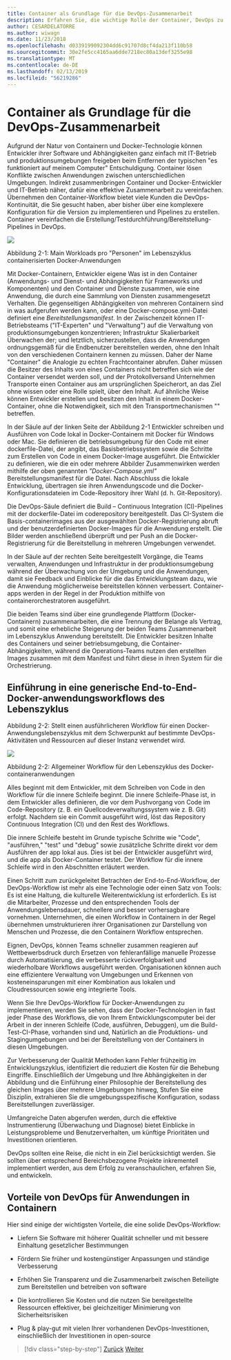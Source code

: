 ```yaml
---
title: Container als Grundlage für die DevOps-Zusammenarbeit
description: Erfahren Sie, die wichtige Rolle der Container, DevOps zu optimieren.
author: CESARDELATORRE
ms.author: wiwagn
ms.date: 11/23/2018
ms.openlocfilehash: d0339199092304dd6c91707d8cf4da213f110b58
ms.sourcegitcommit: 30e2fe5cc4165aa6dde7218ec80a13def3255e98
ms.translationtype: MT
ms.contentlocale: de-DE
ms.lasthandoff: 02/13/2019
ms.locfileid: "56219286"
---
```

# <a name="containers-as-the-foundation-for-devops-collaboration"></a>Container als Grundlage für die DevOps-Zusammenarbeit

Aufgrund der Natur von Containern und Docker-Technologie können Entwickler ihrer Software und Abhängigkeiten ganz einfach mit IT-Betrieb und produktionsumgebungen freigeben beim Entfernen der typischen "es funktioniert auf meinem Computer" Entschuldigung. Container lösen Konflikte zwischen Anwendungen zwischen unterschiedlichen Umgebungen. Indirekt zusammenbringen Container und Docker-Entwickler und IT-Betrieb näher, dafür eine effektive Zusammenarbeit zu vereinfachen. Übernehmen den Container-Workflow bietet viele Kunden die DevOps-Kontinuität, die Sie gesucht haben, aber bisher über eine komplexere Konfiguration für die Version zu implementieren und Pipelines zu erstellen. Container vereinfachen die Erstellung/Testdurchführung/Bereitstellung-Pipelines in DevOps.

![](./media/image1.png)

Abbildung 2-1: Main Workloads pro "Personen" im Lebenszyklus containerisierten Docker-Anwendungen

Mit Docker-Containern, Entwickler eigene Was ist in den Container (Anwendungs- und Dienst- und Abhängigkeiten für Frameworks und Komponenten) und den Container und Dienste zusammen, wie eine Anwendung, die durch eine Sammlung von Diensten zusammengesetzt Verhalten. Die gegenseitigen Abhängigkeiten von mehreren Containern sind in was aufgerufen werden kann, oder eine Docker-compose.yml-Datei definiert eine *Bereitstellungsmanifest*. In der Zwischenzeit können IT-Betriebsteams ("IT-Experten" und "Verwaltung") auf die Verwaltung von produktionsumgebungen konzentrieren; Infrastruktur Skalierbarkeit Überwachen der; und letztlich, sicherzustellen, dass die Anwendungen ordnungsgemäß für die Endbenutzer bereitstellen werden, ohne den Inhalt von den verschiedenen Containern kennen zu müssen. Daher der Name "Container" die Analogie zu echten Frachtcontainer abrufen. Daher müssen die Besitzer des Inhalts von eines Containers nicht betreffen sich wie der Container versendet werden soll, und der Protokollversand Unternehmen Transporte einen Container aus am ursprünglichen Speicherort, an das Ziel ohne wissen oder eine Rolle spielt, über den Inhalt. Auf ähnliche Weise können Entwickler erstellen und besitzen den Inhalt in einem Docker-Container, ohne die Notwendigkeit, sich mit den Transportmechanismen "" betreffen.

In der Säule auf der linken Seite der Abbildung 2-1 Entwickler schreiben und Ausführen von Code lokal in Docker-Containern mit Docker für Windows oder Mac. Sie definieren die betriebsumgebung für den Code mit einer dockerfile-Datei, der angibt, das Basisbetriebssystem sowie die Schritte zum Erstellen von Code in einem Docker-Image ausgeführt. Die Entwickler zu definieren, wie die ein oder mehrere Abbilder Zusammenwirken werden mithilfe der oben genannten *"Docker-Compose.yml"* Bereitstellungsmanifest für die Datei. Nach Abschluss die lokale Entwicklung, übertragen sie ihren Anwendungscode und die Docker-Konfigurationsdateien im Code-Repository ihrer Wahl (d. h. Git-Repository).

Die DevOps-Säule definiert die Build – Continuous Integration (CI)-Pipelines mit der dockerfile-Datei im coderepository bereitgestellt. Das CI-System die Basis-containerimages aus der ausgewählten Docker-Registrierung abruft und der benutzerdefinierten Docker-Images für die Anwendung erstellt. Die Bilder werden anschließend überprüft und per Push an die Docker-Registrierung für die Bereitstellung in mehreren Umgebungen verwendet.

In der Säule auf der rechten Seite bereitgestellt Vorgänge, die Teams verwalten, Anwendungen und Infrastruktur in der produktionsumgebung während der Überwachung von der Umgebung und die Anwendungen, damit sie Feedback und Einblicke für die das Entwicklungsteam dazu, wie die Anwendung möglicherweise bereitstellen können verbessert. Container-apps werden in der Regel in der Produktion mithilfe von containerorchestratoren ausgeführt.

Die beiden Teams sind über eine grundlegende Plattform (Docker-Containern) zusammenarbeiten, die eine Trennung der Belange als Vertrag, und somit eine erhebliche Steigerung der beiden Teams Zusammenarbeit im Lebenszyklus Anwendung bereitstellt. Die Entwickler besitzen Inhalte des Containers und seiner betriebsumgebung, die Container-Abhängigkeiten, während die Operations-Teams nutzen den erstellten Images zusammen mit dem Manifest und führt diese in ihren System für die Orchestrierung.

## <a name="introduction-to-a-generic-end-to-end-docker-application-life-cycle-workflow"></a>Einführung in eine generische End-to-End-Docker-anwendungsworkflows des Lebenszyklus

Abbildung 2-2: Stellt einen ausführlicheren Workflow für einen Docker-Anwendungslebenszyklus mit dem Schwerpunkt auf bestimmte DevOps-Aktivitäten und Ressourcen auf dieser Instanz verwendet wird.

![](./media/image2.png)

Abbildung 2-2: Allgemeiner Workflow für den Lebenszyklus des Docker-containeranwendungen

Alles beginnt mit dem Entwickler, mit dem Schreiben von Code in den Workflow für die innere Schleife beginnt. Die innere Schleife-Phase ist, in dem Entwickler alles definieren, die vor dem Pushvorgang von Code im Code-Repository (z. B. ein Quellcodeverwaltungssystem wie z. B. Git) erfolgt. Nachdem sie ein Commit ausgeführt wird, löst das Repository Continuous Integration (CI) und den Rest des Workflows.

Die innere Schleife besteht im Grunde typische Schritte wie "Code", "ausführen," "test" und "debug" sowie zusätzliche Schritte direkt vor dem Ausführen der app lokal aus. Dies ist bei der Entwickler ausgeführt wird, und die app als Docker-Container testet. Der Workflow für die innere Schleife wird in den Abschnitten erläutert werden.

Einen Schritt zum zurückgeleitet Betrachten der End-to-End-Workflow, der DevOps-Workflow ist mehr als eine Technologie oder einen Satz von Tools: Es ist eine Haltung, die kulturelle Weiterentwicklung ist erforderlich. Es ist die Mitarbeiter, Prozesse und den entsprechenden Tools der Anwendungslebensdauer, schnellere und besser vorhersagbare vornehmen. Unternehmen, die einen Workflow in Containern in der Regel übernehmen umstrukturieren ihrer Organisationen zur Darstellung von Menschen und Prozesse, die den Containern Workflow entsprechen.

Eignen, DevOps, können Teams schneller zusammen reagieren auf Wettbewerbsdruck durch Ersetzen von fehleranfällige manuelle Prozesse durch Automatisierung, die verbesserte rückverfolgbarkeit und wiederholbare Workflows ausgeführt werden. Organisationen können auch eine effizientere Verwaltung von Umgebungen und Erkennen von kosteneinsparungen mit einer Kombination aus lokalen und Cloudressourcen sowie eng integrierte Tools.

Wenn Sie Ihre DevOps-Workflow für Docker-Anwendungen zu implementieren, werden Sie sehen, dass der Docker-Technologien in fast jeder Phase des Workflows, die von Ihrem Entwicklungscomputer bei der Arbeit in der inneren Schleife (Code, ausführen, Debuggen), um die Build-Test-CI-Phase, vorhanden sind und, Natürlich an die Produktions- und Stagingumgebungen und bei der Bereitstellung von der Containers in diesen Umgebungen.

Zur Verbesserung der Qualität Methoden kann Fehler frühzeitig im Entwicklungszyklus, identifiziert die reduziert die Kosten für die Behebung Eingriffe. Einschließlich der Umgebung und Ihre Abhängigkeiten in der Abbildung und die Einführung einer Philosophie der Bereitstellung des gleichen Images über mehrere Umgebungen hinweg, Stufen Sie eine Disziplin, extrahieren Sie die umgebungsspezifische Konfiguration, sodass Bereitstellungen zuverlässiger.

Umfangreiche Daten abgerufen werden, durch die effektive Instrumentierung (Überwachung und Diagnose) bietet Einblicke in Leistungsprobleme und Benutzerverhalten, um künftige Prioritäten und Investitionen orientieren.

DevOps sollten eine Reise, die nicht in ein Ziel berücksichtigt werden. Sie sollten über entsprechend Bereichsbezogene Projekte inkrementell implementiert werden, aus dem Erfolg zu veranschaulichen, erfahren Sie, und entwickeln.

## <a name="benefits-of-devops-for-containerized-applications"></a>Vorteile von DevOps für Anwendungen in Containern

Hier sind einige der wichtigsten Vorteile, die eine solide DevOps-Workflow:

-   Liefern Sie Software mit höherer Qualität schneller und mit bessere Einhaltung gesetzlicher Bestimmungen

-   Fördern Sie früher und kostengünstiger Anpassungen und ständige Verbesserung

-   Erhöhen Sie Transparenz und die Zusammenarbeit zwischen Beteiligte zum Bereitstellen und betreiben von software

-   Die kontrollieren Sie Kosten und die nutzen Sie bereitgestellte Ressourcen effektiver, bei gleichzeitiger Minimierung von Sicherheitsrisiken

-   Plug & play-gut mit vielen Ihrer vorhandenen DevOps-Investitionen, einschließlich der Investitionen in open-source

>[!div class="step-by-step"]
>[Zurück](index.md)
>[Weiter](../Microsoft-platform-tools-containerized-apps/index.md)